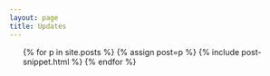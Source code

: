 ```yaml
---
layout: page
title: Updates
---
```


  <ul class="post-list">
    {% for p in site.posts %}
		{% assign post=p %}
		{% include post-snippet.html %}
    {% endfor %}
  </ul>